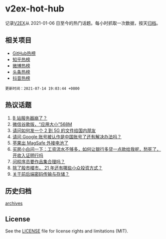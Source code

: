 # v2ex-hot-hub

 记录[V2EX](https://www.v2ex.com/)从 2021-01-06 日至今的热门话题。每小时抓取一次数据，按天[归档](archives)。
 
 ## 相关项目

- [GitHub热榜](https://github.com/lonnyzhang423/github-hot-hub)
- [知乎热榜](https://github.com/lonnyzhang423/zhihu-hot-hub)
- [微博热榜](https://github.com/lonnyzhang423/weibo-hot-hub)
- [头条热榜](https://github.com/lonnyzhang423/toutiao-hot-hub)
- [抖音热榜](https://github.com/lonnyzhang423/douyin-hot-hub)


 `更新时间：2021-07-14 19:03:44 +0800`

## 热议话题

1. [B 站服务器崩了？](https://www.v2ex.com/t/789356)
1. [微信谷歌版，“应用大小”568M](https://www.v2ex.com/t/789383)
1. [请问如何发一个 2 到 5G 的文件给国内朋友](https://www.v2ex.com/t/789447)
1. [请问 Google 账号被认作是中国账号了还有解决办法吗？](https://www.v2ex.com/t/789338)
1. [苹果出 MagSafe 外接电池了](https://www.v2ex.com/t/789390)
1. [买房小白问一下：工资流水不够多，如何让银行多贷一点款给我呢，愁死了，开收入证明行吗](https://www.v2ex.com/t/789419)
1. [问程序员要作品集合理吗？](https://www.v2ex.com/t/789391)
1. [除了股市楼市， 21 年还有哪些小众投资方式？](https://www.v2ex.com/t/789395)
1. [关于前后端密码传输与存储？](https://www.v2ex.com/t/789385)

## 历史归档

[archives](archives)

## License

See the [LICENSE](LICENSE) file for license rights and limitations (MIT).
